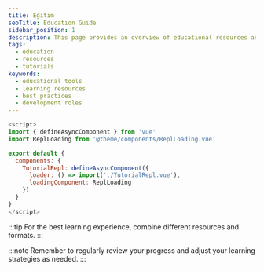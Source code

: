```yaml
---
title: Eğitim
seoTitle: Education Guide
sidebar_position: 1
description: This page provides an overview of educational resources and learning tools. Discover valuable insights and best practices for effective learning.
tags: 
  - education
  - resources
  - tutorials
keywords: 
  - educational tools
  - learning resources
  - best practices
  - development roles
---
```

```javascript
<script>
import { defineAsyncComponent } from 'vue'
import ReplLoading from '@theme/components/ReplLoading.vue'

export default {
  components: {
    TutorialRepl: defineAsyncComponent({
      loader: () => import('./TutorialRepl.vue'),
      loadingComponent: ReplLoading
    })
  }
}
</script>
```


  


:::tip
For the best learning experience, combine different resources and formats. 
:::

:::note
Remember to regularly review your progress and adjust your learning strategies as needed. 
:::